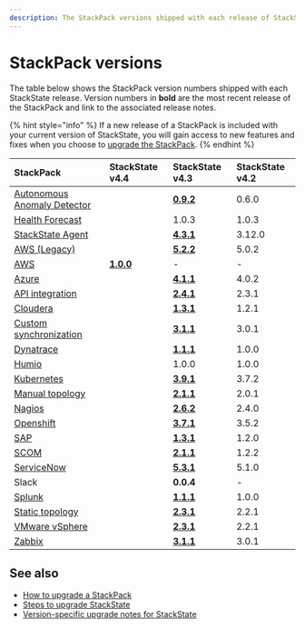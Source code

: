 ```yaml
---
description: The StackPack versions shipped with each release of StackState.
---
```


# StackPack versions

The table below shows the StackPack version numbers shipped with each StackState release. Version numbers in **bold** are the most recent release of the StackPack and link to the associated release notes.

{% hint style="info" %}
If a new release of a StackPack is included with your current version of StackState, you will gain access to new features and fixes when you choose to [upgrade the StackPack](../../stackpacks/about-stackpacks.md#upgrade-a-stackpack).
{% endhint %}

| StackPack | StackState v4.4 | StackState v4.3 | StackState v4.2 |
| :--- | :--- | :--- | :--- |
| [Autonomous Anomaly Detector](../../stackpacks/add-ons/aad.md) |  | [**0.9.2**](../../stackpacks/add-ons/aad.md#release-notes) | 0.6.0 |
| [Health Forecast](../../stackpacks/add-ons/health-forecast.md) |  | 1.0.3 | 1.0.3 |
| [StackState Agent](../../stackpacks/integrations/agent.md) |  | [**4.3.1**](../../stackpacks/integrations/agent.md#release-notes) | 3.12.0 |
| [AWS (Legacy)](../../stackpacks/integrations/aws/aws-legacy.md) |  | [**5.2.2**](../../stackpacks/integrations/aws/aws-legacy.md#release-notes) | 5.0.2 |
| [AWS](../../stackpacks/integrations/aws/aws.md) | [**1.0.0**](../../stackpacks/integrations/aws/aws-legacy.md#release-notes) | - | - |
| [Azure](../../stackpacks/integrations/azure.md) |  | [**4.1.1**](../../stackpacks/integrations/azure.md#release-notes) | 4.0.2 |
| [API integration](../../stackpacks/integrations/api-integration.md) |  | [**2.4.1**](../../stackpacks/integrations/api-integration.md#release-notes) | 2.3.1 |
| [Cloudera](../../stackpacks/integrations/cloudera.md) |  | [**1.3.1**](../../stackpacks/integrations/cloudera.md#release-notes) | 1.2.1 |
| [Custom synchronization](../../stackpacks/integrations/customsync.md) |  | [**3.1.1**](https://github.com/StackVista/stackpack-autosync/blob/master/RELEASE.md) | 3.0.1 |
| [Dynatrace](../../stackpacks/integrations/dynatrace.md) |  | [**1.1.1**](../../stackpacks/integrations/dynatrace.md#release-notes) | 1.0.0 |
| [Humio](../../stackpacks/integrations/humio.md) |  | 1.0.0 | 1.0.0 |
| [Kubernetes](../../stackpacks/integrations/kubernetes.md) |  | [**3.9.1**](../../stackpacks/integrations/kubernetes.md#release-notes) | 3.7.2 |
| [Manual topology](../../stackpacks/integrations/manualtopo.md) |  | [**2.1.1**](../../stackpacks/integrations/manualtopo.md#release-notes) | 2.0.1 |
| [Nagios](../../stackpacks/integrations/nagios.md) |  | [**2.6.2**](../../stackpacks/integrations/nagios.md#release-notes) | 2.4.0 |
| [Openshift](../../stackpacks/integrations/openshift.md) |  | [**3.7.1**](../../stackpacks/integrations/openshift.md#release-notes) | 3.5.2 |
| [SAP](../../stackpacks/integrations/sap.md) |  | [**1.3.1**](https://github.com/StackVista/stackpack-sap/blob/master/src/main/stackpack/resources/RELEASE.md) | 1.2.0 |
| [SCOM](../../stackpacks/integrations/scom.md) |  | [**2.1.1**](../../stackpacks/integrations/scom.md#release-notes) | 1.2.2 |
| [ServiceNow](../../stackpacks/integrations/servicenow.md) |  | [**5.3.1**](../../stackpacks/integrations/servicenow.md#release-notes) | 5.1.0 |
| Slack |  | **0.0.4** | - |
| [Splunk](../../stackpacks/integrations/splunk/splunk_stackpack.md) |  | [**1.1.1**](https://github.com/StackVista/stackpack-splunk/blob/master/RELEASE.md) | 1.0.0 |
| [Static topology](../../stackpacks/integrations/static_topology.md) |  | [**2.3.1**](../../stackpacks/integrations/static_topology.md#release-notes) | 2.2.1 |
| [VMware vSphere](../../stackpacks/integrations/vsphere.md) |  | [**2.3.1**](../../stackpacks/integrations/vsphere.md#release-notes) | 2.2.1 |
| [Zabbix](../../stackpacks/integrations/zabbix.md) |  | [**3.1.1**](../../stackpacks/integrations/zabbix.md#release-notes) | 3.0.1 |

## See also

* [How to upgrade a StackPack](../../stackpacks/about-stackpacks.md#upgrade-a-stackpack)
* [Steps to upgrade StackState](steps-to-upgrade.md)
* [Version-specific upgrade notes for StackState](version-specific-upgrade-instructions.md)

